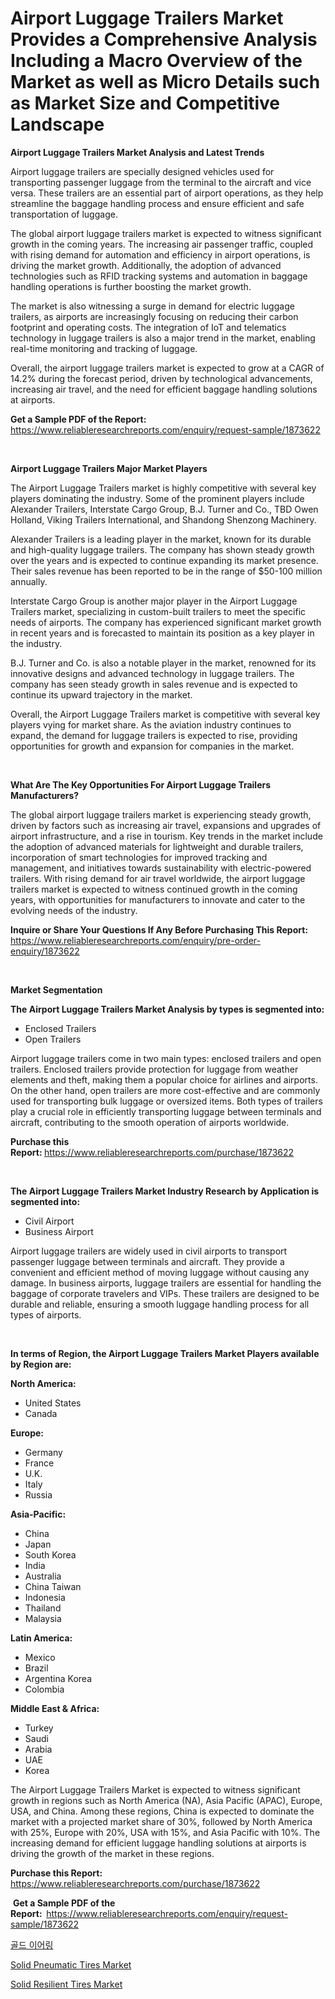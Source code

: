 <p><h1>Airport Luggage Trailers Market Provides a Comprehensive Analysis Including a Macro Overview of the Market as well as Micro Details such as Market Size and Competitive Landscape</h1></p><p><strong>Airport Luggage Trailers Market Analysis and Latest Trends</strong></p>
<p><p>Airport luggage trailers are specially designed vehicles used for transporting passenger luggage from the terminal to the aircraft and vice versa. These trailers are an essential part of airport operations, as they help streamline the baggage handling process and ensure efficient and safe transportation of luggage.</p><p>The global airport luggage trailers market is expected to witness significant growth in the coming years. The increasing air passenger traffic, coupled with rising demand for automation and efficiency in airport operations, is driving the market growth. Additionally, the adoption of advanced technologies such as RFID tracking systems and automation in baggage handling operations is further boosting the market growth.</p><p>The market is also witnessing a surge in demand for electric luggage trailers, as airports are increasingly focusing on reducing their carbon footprint and operating costs. The integration of IoT and telematics technology in luggage trailers is also a major trend in the market, enabling real-time monitoring and tracking of luggage.</p><p>Overall, the airport luggage trailers market is expected to grow at a CAGR of 14.2% during the forecast period, driven by technological advancements, increasing air travel, and the need for efficient baggage handling solutions at airports.</p></p>
<p><strong>Get a Sample PDF of the Report:&nbsp;</strong> <a href="https://www.reliableresearchreports.com/enquiry/request-sample/1873622">https://www.reliableresearchreports.com/enquiry/request-sample/1873622</a></p>
<p>&nbsp;</p>
<p><strong>Airport Luggage Trailers Major Market Players</strong></p>
<p><p>The Airport Luggage Trailers market is highly competitive with several key players dominating the industry. Some of the prominent players include Alexander Trailers, Interstate Cargo Group, B.J. Turner and Co., TBD Owen Holland, Viking Trailers International, and Shandong Shenzong Machinery.</p><p>Alexander Trailers is a leading player in the market, known for its durable and high-quality luggage trailers. The company has shown steady growth over the years and is expected to continue expanding its market presence. Their sales revenue has been reported to be in the range of $50-100 million annually.</p><p>Interstate Cargo Group is another major player in the Airport Luggage Trailers market, specializing in custom-built trailers to meet the specific needs of airports. The company has experienced significant market growth in recent years and is forecasted to maintain its position as a key player in the industry.</p><p>B.J. Turner and Co. is also a notable player in the market, renowned for its innovative designs and advanced technology in luggage trailers. The company has seen steady growth in sales revenue and is expected to continue its upward trajectory in the market.</p><p>Overall, the Airport Luggage Trailers market is competitive with several key players vying for market share. As the aviation industry continues to expand, the demand for luggage trailers is expected to rise, providing opportunities for growth and expansion for companies in the market.</p></p>
<p>&nbsp;</p>
<p><strong>What Are The Key Opportunities For Airport Luggage Trailers Manufacturers?</strong></p>
<p><p>The global airport luggage trailers market is experiencing steady growth, driven by factors such as increasing air travel, expansions and upgrades of airport infrastructure, and a rise in tourism. Key trends in the market include the adoption of advanced materials for lightweight and durable trailers, incorporation of smart technologies for improved tracking and management, and initiatives towards sustainability with electric-powered trailers. With rising demand for air travel worldwide, the airport luggage trailers market is expected to witness continued growth in the coming years, with opportunities for manufacturers to innovate and cater to the evolving needs of the industry.</p></p>
<p><strong>Inquire or Share Your Questions If Any Before Purchasing This Report:</strong> <a href="https://www.reliableresearchreports.com/enquiry/pre-order-enquiry/1873622">https://www.reliableresearchreports.com/enquiry/pre-order-enquiry/1873622</a></p>
<p>&nbsp;</p>
<p><strong>Market Segmentation</strong></p>
<p><strong>The Airport Luggage Trailers Market Analysis by types is segmented into:</strong></p>
<p><ul><li>Enclosed Trailers</li><li>Open Trailers</li></ul></p>
<p><p>Airport luggage trailers come in two main types: enclosed trailers and open trailers. Enclosed trailers provide protection for luggage from weather elements and theft, making them a popular choice for airlines and airports. On the other hand, open trailers are more cost-effective and are commonly used for transporting bulk luggage or oversized items. Both types of trailers play a crucial role in efficiently transporting luggage between terminals and aircraft, contributing to the smooth operation of airports worldwide.</p></p>
<p><strong>Purchase this Report:&nbsp;</strong><a href="https://www.reliableresearchreports.com/purchase/1873622">https://www.reliableresearchreports.com/purchase/1873622</a></p>
<p>&nbsp;</p>
<p><strong>The Airport Luggage Trailers Market Industry Research by Application is segmented into:</strong></p>
<p><ul><li>Civil Airport</li><li>Business Airport</li></ul></p>
<p><p>Airport luggage trailers are widely used in civil airports to transport passenger luggage between terminals and aircraft. They provide a convenient and efficient method of moving luggage without causing any damage. In business airports, luggage trailers are essential for handling the baggage of corporate travelers and VIPs. These trailers are designed to be durable and reliable, ensuring a smooth luggage handling process for all types of airports.</p></p>
<p>&nbsp;</p>
<p><strong>In terms of Region, the Airport Luggage Trailers Market Players available by Region are:</strong></p>
<p>
    <p> <strong> North America: </strong>
        <ul>
            <li>United States</li>
            <li>Canada</li>
        </ul>
        </p> 
    <p> <strong> Europe: </strong>
        <ul>
            <li>Germany</li>
            <li>France</li>
            <li>U.K.</li>
            <li>Italy</li>
            <li>Russia</li>
        </ul>
        </p> 
    <p> <strong> Asia-Pacific: </strong>
        <ul>
            <li>China</li>
            <li>Japan</li>
            <li>South Korea</li>
            <li>India</li>
            <li>Australia</li>
            <li>China Taiwan</li>
            <li>Indonesia</li>
            <li>Thailand</li>
            <li>Malaysia</li>
        </ul>
        </p> 
    <p> <strong> Latin America: </strong>
        <ul>
            <li>Mexico</li>
            <li>Brazil</li>
            <li>Argentina Korea</li>
            <li>Colombia</li>
        </ul>
        </p> 
    <p> <strong> Middle East & Africa: </strong>
        <ul>
            <li>Turkey</li>
            <li>Saudi</li>
            <li>Arabia</li>
            <li>UAE</li>
            <li>Korea</li>
        </ul>
    </p>
    </p>
<p><p>The Airport Luggage Trailers Market is expected to witness significant growth in regions such as North America (NA), Asia Pacific (APAC), Europe, USA, and China. Among these regions, China is expected to dominate the market with a projected market share of 30%, followed by North America with 25%, Europe with 20%, USA with 15%, and Asia Pacific with 10%. The increasing demand for efficient luggage handling solutions at airports is driving the growth of the market in these regions.</p></p>
<p><strong>Purchase this Report: </strong><a href="https://www.reliableresearchreports.com/purchase/1873622">https://www.reliableresearchreports.com/purchase/1873622</a></p>
<p>&nbsp;<strong>Get a Sample PDF of the Report:&nbsp;&nbsp;</strong><a href="https://www.reliableresearchreports.com/enquiry/request-sample/1873622">https://www.reliableresearchreports.com/enquiry/request-sample/1873622</a></p>
<p><strong></strong></p>
<p><p><a href="https://medium.com/@codykrris446578/%EA%B8%88-%EA%B7%80%EA%B1%B8%EC%9D%B4-%EC%8B%9C%EC%9E%A5-2031%EB%85%84%EA%B9%8C%EC%A7%80%EC%9D%98-%ED%8A%B8%EB%A0%8C%EB%93%9C-%EC%98%88%EC%B8%A1-%EB%B0%8F-%EA%B2%BD%EC%9F%81-%EB%B6%84%EC%84%9D-e13b3a7300d2">골드 이어링</a></p><p><a href="https://github.com/pjcfca/Market-Research-Report-List-1/blob/main/solid-pneumatic-tires-market.md">Solid Pneumatic Tires Market</a></p><p><a href="https://github.com/johnbach50/Market-Research-Report-List-2/blob/main/solid-resilient-tires-market.md">Solid Resilient Tires Market</a></p></p>